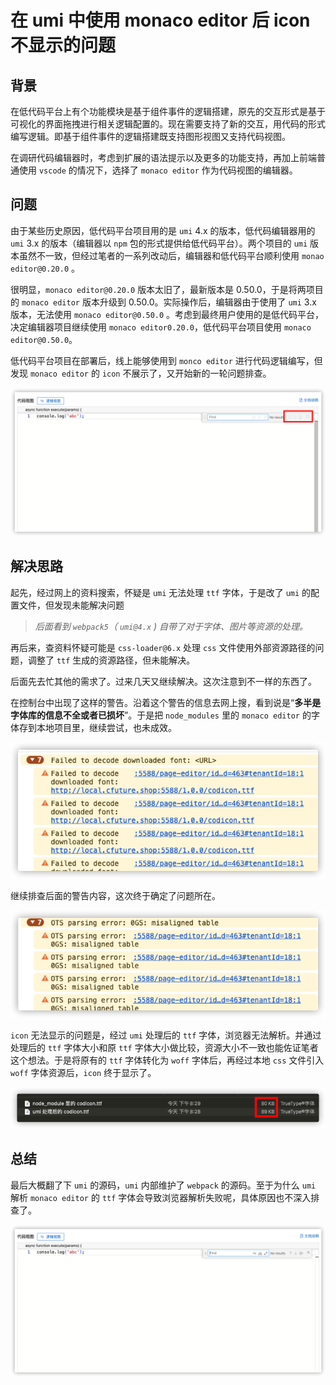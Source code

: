 # 在 umi 中使用 monaco editor 后 icon 不显示的问题

## 背景

在低代码平台上有个功能模块是基于组件事件的逻辑搭建，原先的交互形式是基于可视化的界面拖拽进行相关逻辑配置的。现在需要支持了新的交互，用代码的形式编写逻辑。即基于组件事件的逻辑搭建既支持图形视图又支持代码视图。

在调研代码编辑器时，考虑到扩展的语法提示以及更多的功能支持，再加上前端普通使用 `vscode` 的情况下，选择了 `monaco editor` 作为代码视图的编辑器。

## 问题

由于某些历史原因，低代码平台项目用的是 `umi` 4.x 的版本，低代码编辑器用的 `umi` 3.x 的版本（编辑器以 `npm` 包的形式提供给低代码平台）。两个项目的 `umi` 版本虽然不一致，但经过笔者的一系列改动后，编辑器和低代码平台顺利使用 `monao editor@0.20.0` 。

很明显，`monaco editor@0.20.0` 版本太旧了，最新版本是 0.50.0，于是将两项目的 `monaco editor` 版本升级到 0.50.0。实际操作后，编辑器由于使用了 `umi` 3.x 版本，无法使用 `monaco editor@0.50.0` 。考虑到最终用户使用的是低代码平台，决定编辑器项目继续使用 `monaco editor0.20.0`，低代码平台项目使用 `monaco editor@0.50.0`。

低代码平台项目在部署后，线上能够使用到 `monco editor` 进行代码逻辑编写，但发现 `monaco editor` 的 `icon` 不展示了，又开始新的一轮问题排查。

![5.png](../assets//umi-monaco-editor/5.png)

## 解决思路

起先，经过网上的资料搜索，怀疑是 `umi` 无法处理 `ttf` 字体，于是改了 `umi` 的配置文件，但发现未能解决问题

> *后面看到 `webpack5`（ `umi@4.x` )  自带了对于字体、图片等资源的处理。*

再后来，查资料怀疑可能是 `css-loader@6.x` 处理 `css` 文件使用外部资源路径的问题，调整了 `ttf` 生成的资源路径，但未能解决。

后面先去忙其他的需求了。过来几天又继续解决。这次注意到不一样的东西了。

在控制台中出现了这样的警告。沿着这个警告的信息去网上搜，看到说是“**多半是字体库的信息不全或者已损坏**”。于是把 `node_modules` 里的 `monaco editor` 的字体存到本地项目里，继续尝试，也未成效。

![1.png](../assets//umi-monaco-editor/1.png)

继续排查后面的警告内容，这次终于确定了问题所在。

![2.png](../assets//umi-monaco-editor/2.png)

`icon` 无法显示的问题是，经过 `umi` 处理后的 `ttf` 字体，浏览器无法解析。并通过处理后的 `ttf` 字体大小和原 `ttf` 字体大小做比较，资源大小不一致也能佐证笔者这个想法。于是将原有的 `ttf` 字体转化为 `woff` 字体后，再经过本地 `css` 文件引入 `woff` 字体资源后，`icon` 终于显示了。

![3.png](../assets//umi-monaco-editor/3.png)

## 总结

最后大概翻了下 `umi` 的源码，`umi` 内部维护了 `webpack` 的源码。至于为什么 `umi` 解析 `monaco editor` 的 `ttf` 字体会导致浏览器解析失败呢，具体原因也不深入排查了。

![4.png](../assets//umi-monaco-editor/4.png)